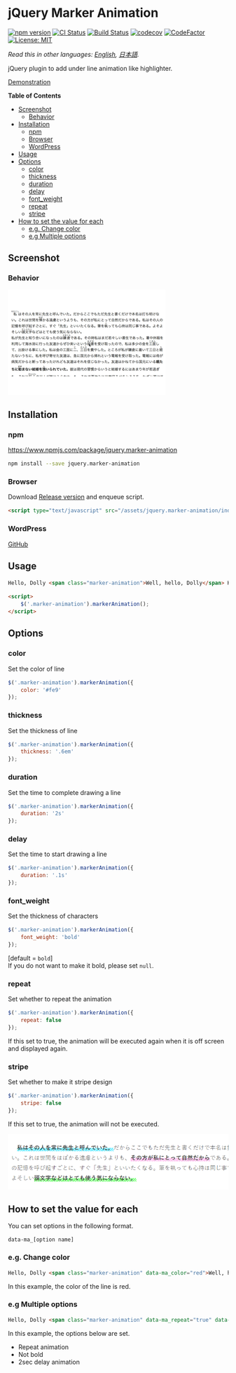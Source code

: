 # jQuery Marker Animation

[![npm version](https://badge.fury.io/js/jquery.marker-animation.svg)](https://badge.fury.io/js/jquery.marker-animation)
[![CI Status](https://github.com/technote-space/jquery.marker-animation/workflows/CI/badge.svg)](https://github.com/technote-space/jquery.marker-animation/actions)
[![Build Status](https://travis-ci.com/technote-space/jquery.marker-animation.svg?branch=master)](https://travis-ci.com/technote-space/jquery.marker-animation)
[![codecov](https://codecov.io/gh/technote-space/jquery.marker-animation/branch/master/graph/badge.svg)](https://codecov.io/gh/technote-space/jquery.marker-animation)
[![CodeFactor](https://www.codefactor.io/repository/github/technote-space/jquery.marker-animation/badge)](https://www.codefactor.io/repository/github/technote-space/jquery.marker-animation)
[![License: MIT](https://img.shields.io/badge/License-MIT-blue.svg)](https://github.com/technote-space/jquery.marker-animation/blob/master/LICENSE)

*Read this in other languages: [English](README.md), [日本語](README.ja.md).*

jQuery plugin to add under line animation like highlighter.

[Demonstration](https://technote-space.github.io/jquery.marker-animation/)

<!-- START doctoc generated TOC please keep comment here to allow auto update -->
<!-- DON'T EDIT THIS SECTION, INSTEAD RE-RUN doctoc TO UPDATE -->
**Table of Contents**

- [Screenshot](#screenshot)
  - [Behavior](#behavior)
- [Installation](#installation)
  - [npm](#npm)
  - [Browser](#browser)
  - [WordPress](#wordpress)
- [Usage](#usage)
- [Options](#options)
  - [color](#color)
  - [thickness](#thickness)
  - [duration](#duration)
  - [delay](#delay)
  - [font_weight](#font_weight)
  - [repeat](#repeat)
  - [stripe](#stripe)
- [How to set the value for each](#how-to-set-the-value-for-each)
  - [e.g. Change color](#eg-change-color)
  - [e.g Multiple options](#eg-multiple-options)

<!-- END doctoc generated TOC please keep comment here to allow auto update -->

## Screenshot
### Behavior
![Behavior](https://raw.githubusercontent.com/technote-space/jquery.marker-animation/images/marker-animation.gif)

## Installation
### npm
https://www.npmjs.com/package/jquery.marker-animation

```bash
npm install --save jquery.marker-animation
```

### Browser
Download [Release version](https://github.com/technote-space/jquery.marker-animation/releases/latest/download/index.js) and enqueue script.
```html
<script type="text/javascript" src="/assets/jquery.marker-animation/index.js"></script>
```

### WordPress
[GitHub](https://github.com/technote-space/marker-animation)

## Usage
```html
Hello, Dolly <span class="marker-animation">Well, hello, Dolly</span> Hello, Dolly
```

```html
<script>
    $('.marker-animation').markerAnimation();
</script>
```

## Options
### color
Set the color of line
```javascript
$('.marker-animation').markerAnimation({
    color: '#fe9'
});
```
### thickness
Set the thickness of line
```javascript
$('.marker-animation').markerAnimation({
    thickness: '.6em'
});
```
### duration
Set the time to complete drawing a line
```javascript
$('.marker-animation').markerAnimation({
    duration: '2s'
});
```
### delay
Set the time to start drawing a line
```javascript
$('.marker-animation').markerAnimation({
    duration: '.1s'
});
```
### font_weight
Set the thickness of characters
```javascript
$('.marker-animation').markerAnimation({
    font_weight: 'bold'
});
```
\[default = `bold`]  
If you do not want to make it bold, please set `null`.
### repeat
Set whether to repeat the animation
```javascript
$('.marker-animation').markerAnimation({
    repeat: false
});
```
If this set to true, the animation will be executed again when it is off screen and displayed again.
### stripe
Set whether to make it stripe design
```javascript
$('.marker-animation').markerAnimation({
    stripe: false
});
```
If this set to true, the animation will not be executed.

![stripe](https://raw.githubusercontent.com/technote-space/jquery.marker-animation/images/stripe.png)

## How to set the value for each
You can set options in the following format.   
```
data-ma_[option name]
```
### e.g. Change color
```html
Hello, Dolly <span class="marker-animation" data-ma_color="red">Well, hello, Dolly</span> Hello, Dolly
```
In this example, the color of the line is red.
### e.g Multiple options
```html
Hello, Dolly <span class="marker-animation" data-ma_repeat="true" data-ma_font_weight="null" data-ma_delay="2s">Well, hello, Dolly</span> Hello, Dolly
```
In this example, the options below are set.
* Repeat animation
* Not bold
* 2sec delay animation

